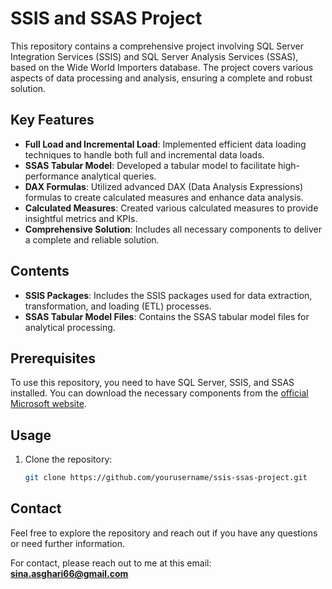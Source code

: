 # SSIS and SSAS Project

This repository contains a comprehensive project involving SQL Server Integration Services (SSIS) and SQL Server Analysis Services (SSAS), based on the Wide World Importers database. The project covers various aspects of data processing and analysis, ensuring a complete and robust solution.

## Key Features

- **Full Load and Incremental Load**: Implemented efficient data loading techniques to handle both full and incremental data loads.
- **SSAS Tabular Model**: Developed a tabular model to facilitate high-performance analytical queries.
- **DAX Formulas**: Utilized advanced DAX (Data Analysis Expressions) formulas to create calculated measures and enhance data analysis.
- **Calculated Measures**: Created various calculated measures to provide insightful metrics and KPIs.
- **Comprehensive Solution**: Includes all necessary components to deliver a complete and reliable solution.

## Contents

- **SSIS Packages**: Includes the SSIS packages used for data extraction, transformation, and loading (ETL) processes.
- **SSAS Tabular Model Files**: Contains the SSAS tabular model files for analytical processing.

## Prerequisites

To use this repository, you need to have SQL Server, SSIS, and SSAS installed. You can download the necessary components from the [official Microsoft website](https://www.microsoft.com/en-us/sql-server/sql-server-downloads).

## Usage

1. Clone the repository:
   ```bash
   git clone https://github.com/yourusername/ssis-ssas-project.git

## Contact

Feel free to explore the repository and reach out if you have any questions or need further information.

For contact, please reach out to me at this email: **sina.asghari66@gmail.com**
